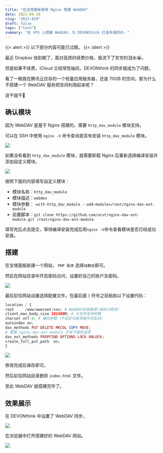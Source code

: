```yaml
---
title: "在宝塔面板使用 Nginx 搭建 WebDAV"
date: 2023-04-28
slug: "2023-029"
draft: false
tags: ["tech"]
summary: "在 VPS 上搭建 WebDAV，为 DEVONthink 打造多端同步。"
---
```


{{< alert >}}
以下部分内容可能已过期。
{{< /alert >}}

最近 Dropbox 快到期了，面对高昂的续费价格，我流下了贫穷的泪水😭。

但是如果不续费，iCloud 又经常性抽风，DEVONthink 的同步就成为了问题。

看了一眼我在腾讯云仅存的一个轻量应用服务器，还是 70GB 的空间，那为什么不搭建一个 WebDAV 服务把空间利用起来呢？

说干就干💪

## 确认模块

因为 WebDAV 是基于 Nginx 搭建的，需要 `http_dav_module` 模块支持。

可以在 SSH 中使用 `nginx -V` 命令查询是否有安装 `http_dav_module` 模块。

![](https://cos.justgoidea.com/justgoidea/uPic/2023/06/04/oJy6Rg.png)

如果没有看到 `http_dav_module` 模块，就需要卸载 Nginx 后重新选择编译安装并添加自定义模块。

![](https://cos.justgoidea.com/justgoidea/uPic/2023/06/04/hwYfW9.png)

按照下面的内容填写自定义模块：

- 模块名称：`http_dav_module`
- 模块描述：`webdev`
- 模块参数：`-with-http_dav_module --add-module=/root/nginx-dav-ext-module`
- 前置脚本：`git clone https://github.com/arut/nginx-dav-ext-module.git /root/nginx-dav-ext-module`

填写完后点击提交，等待编译安装完成后用`nginx -V`命令查看模块是否已经成功安装。

## 搭建

在宝塔面板新建一个网站， `PHP 版本` 选择`纯静态`即可。

然后在网站目录中开启密码访问，设置好自己的账户及密码。

![](https://cos.justgoidea.com/justgoidea/uPic/2023/06/04/ohv1oE.png)

最后前往网站设置选择配置文件，在最后面 `}` 符号之前粘贴以下设置代码：

```php
location / {
root     /www/wwwroot/xxx; # WebDAV目录路径(请自行修改)
client_max_body_size 102400M; # 大文件支持参数
charset utf-8; # 编码参数（不设定可能导致中文乱码）
autoindex on;
dav_methods PUT DELETE MKCOL COPY MOVE;
# 需要 nginx-dav-ext-module 才有下面的选项
dav_ext_methods PROPFIND OPTIONS LOCK UNLOCK;
create_full_put_path  on;
}
```

![](https://cos.justgoidea.com/justgoidea/uPic/2023/06/04/Bsf9yU.png)

修改完成后保存即可。

然后前往网站目录删除 `index.html` 文件。

至此 WebDAV 就搭建完毕了。

## 效果展示

在 DEVONthink 中设置了 WebDAV 同步。

![](https://cos.justgoidea.com/justgoidea/uPic/2023/06/04/uZGnSk.png)

在浏览器中打开搭建好的 WebDAV 网站。

![](https://cos.justgoidea.com/justgoidea/uPic/2023/06/04/V5W4y2.png)
